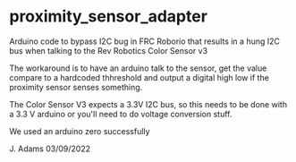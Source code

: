 # proximity_sensor_adapter

Arduino code to bypass I2C bug in FRC Roborio that results in a hung I2C bus when talking to the Rev Robotics Color Sensor v3

The workaround is to have an arduino talk to the sensor, get the value compare to a hardcoded thhreshold and output a digital high low 
if the proximity sensor senses something.

The Color Sensor V3 expects a 3.3V I2C bus, so this needs to be done with a 3.3 V arduino or you'll need to do voltage conversion stuff.

We used an arduino zero successfully

J. Adams
03/09/2022
